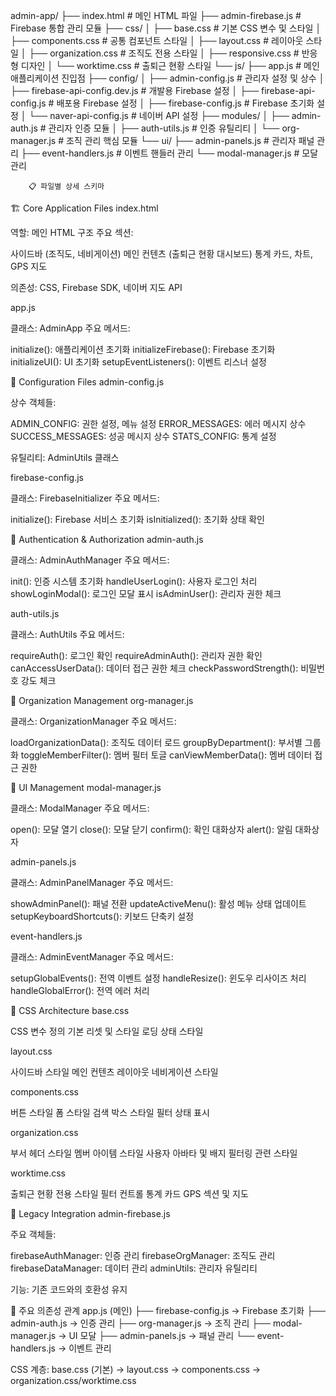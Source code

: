 admin-app/
├── index.html                          # 메인 HTML 파일
├── admin-firebase.js                   # Firebase 통합 관리 모듈
├── css/
│   ├── base.css                       # 기본 CSS 변수 및 스타일
│   ├── components.css                 # 공통 컴포넌트 스타일
│   ├── layout.css                     # 레이아웃 스타일
│   ├── organization.css               # 조직도 전용 스타일
│   ├── responsive.css                 # 반응형 디자인
│   └── worktime.css                   # 출퇴근 현황 스타일
└── js/
    ├── app.js                         # 메인 애플리케이션 진입점
    ├── config/
    │   ├── admin-config.js            # 관리자 설정 및 상수
    │   ├── firebase-api-config.dev.js # 개발용 Firebase 설정
    │   ├── firebase-api-config.js     # 배포용 Firebase 설정
    │   ├── firebase-config.js         # Firebase 초기화 설정
    │   └── naver-api-config.js        # 네이버 API 설정
    ├── modules/
    │   ├── admin-auth.js              # 관리자 인증 모듈
    │   ├── auth-utils.js              # 인증 유틸리티
    │   └── org-manager.js             # 조직 관리 핵심 모듈
    └── ui/
        ├── admin-panels.js            # 관리자 패널 관리
        ├── event-handlers.js          # 이벤트 핸들러 관리
        └── modal-manager.js           # 모달 관리

        📋 파일별 상세 스키마
🏗️ Core Application Files
index.html

역할: 메인 HTML 구조
주요 섹션:

사이드바 (조직도, 네비게이션)
메인 컨텐츠 (출퇴근 현황 대시보드)
통계 카드, 차트, GPS 지도


의존성: CSS, Firebase SDK, 네이버 지도 API

app.js

클래스: AdminApp
주요 메서드:

initialize(): 애플리케이션 초기화
initializeFirebase(): Firebase 초기화
initializeUI(): UI 초기화
setupEventListeners(): 이벤트 리스너 설정



🔧 Configuration Files
admin-config.js

상수 객체들:

ADMIN_CONFIG: 권한 설정, 메뉴 설정
ERROR_MESSAGES: 에러 메시지 상수
SUCCESS_MESSAGES: 성공 메시지 상수
STATS_CONFIG: 통계 설정


유틸리티: AdminUtils 클래스

firebase-config.js

클래스: FirebaseInitializer
주요 메서드:

initialize(): Firebase 서비스 초기화
isInitialized(): 초기화 상태 확인



🔐 Authentication & Authorization
admin-auth.js

클래스: AdminAuthManager
주요 메서드:

init(): 인증 시스템 초기화
handleUserLogin(): 사용자 로그인 처리
showLoginModal(): 로그인 모달 표시
isAdminUser(): 관리자 권한 체크



auth-utils.js

클래스: AuthUtils
주요 메서드:

requireAuth(): 로그인 확인
requireAdminAuth(): 관리자 권한 확인
canAccessUserData(): 데이터 접근 권한 체크
checkPasswordStrength(): 비밀번호 강도 체크



🏢 Organization Management
org-manager.js

클래스: OrganizationManager
주요 메서드:

loadOrganizationData(): 조직도 데이터 로드
groupByDepartment(): 부서별 그룹화
toggleMemberFilter(): 멤버 필터 토글
canViewMemberData(): 멤버 데이터 접근 권한



🎨 UI Management
modal-manager.js

클래스: ModalManager
주요 메서드:

open(): 모달 열기
close(): 모달 닫기
confirm(): 확인 대화상자
alert(): 알림 대화상자



admin-panels.js

클래스: AdminPanelManager
주요 메서드:

showAdminPanel(): 패널 전환
updateActiveMenu(): 활성 메뉴 상태 업데이트
setupKeyboardShortcuts(): 키보드 단축키 설정



event-handlers.js

클래스: AdminEventManager
주요 메서드:

setupGlobalEvents(): 전역 이벤트 설정
handleResize(): 윈도우 리사이즈 처리
handleGlobalError(): 전역 에러 처리



🎨 CSS Architecture
base.css

CSS 변수 정의
기본 리셋 및 스타일
로딩 상태 스타일

layout.css

사이드바 스타일
메인 컨텐츠 레이아웃
네비게이션 스타일

components.css

버튼 스타일
폼 스타일
검색 박스 스타일
필터 상태 표시

organization.css

부서 헤더 스타일
멤버 아이템 스타일
사용자 아바타 및 배지
필터링 관련 스타일

worktime.css

출퇴근 현황 전용 스타일
필터 컨트롤
통계 카드
GPS 섹션 및 지도

🔄 Legacy Integration
admin-firebase.js

주요 객체들:

firebaseAuthManager: 인증 관리
firebaseOrgManager: 조직도 관리
firebaseDataManager: 데이터 관리
adminUtils: 관리자 유틸리티


기능: 기존 코드와의 호환성 유지

🔗 주요 의존성 관계
app.js (메인)
├── firebase-config.js → Firebase 초기화
├── admin-auth.js → 인증 관리
├── org-manager.js → 조직 관리
├── modal-manager.js → UI 모달
├── admin-panels.js → 패널 관리
└── event-handlers.js → 이벤트 관리

CSS 계층:
base.css (기본) → layout.css → components.css → organization.css/worktime.css